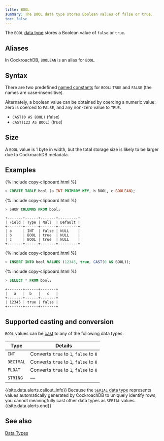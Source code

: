 ```yaml
---
title: BOOL
summary: The BOOL data type stores Boolean values of false or true.
toc: false
---
```


The `BOOL` [data type](data-types.html) stores a Boolean value of `false` or `true`.

<div id="toc"></div>

## Aliases

In CockroachDB, `BOOLEAN` is an alias for `BOOL`.

## Syntax

There are two predefined [named constants](sql-constants.html#named-constants) for `BOOL`: `TRUE` and `FALSE` (the names are case-insensitive).

Alternately, a boolean value can be obtained by coercing a numeric value: zero is coerced to `FALSE`, and any non-zero value to `TRUE`.

- `CAST(0 AS BOOL)` (false)
- `CAST(123 AS BOOL)` (true)

## Size

A `BOOL` value is 1 byte in width, but the total storage size is likely to be larger due to CockroachDB metadata.  

## Examples

{% include copy-clipboard.html %}
~~~ sql
> CREATE TABLE bool (a INT PRIMARY KEY, b BOOL, c BOOLEAN);
~~~

{% include copy-clipboard.html %}
~~~ sql
> SHOW COLUMNS FROM bool;
~~~

~~~
+-------+------+-------+---------+
| Field | Type | Null  | Default |
+-------+------+-------+---------+
| a     | INT  | false | NULL    |
| b     | BOOL | true  | NULL    |
| c     | BOOL | true  | NULL    |
+-------+------+-------+---------+
~~~

{% include copy-clipboard.html %}
~~~ sql
> INSERT INTO bool VALUES (12345, true, CAST(0 AS BOOL));
~~~

{% include copy-clipboard.html %}
~~~ sql
> SELECT * FROM bool;
~~~

~~~
+-------+------+-------+
|   a   |  b   |   c   |
+-------+------+-------+
| 12345 | true | false |
+-------+------+-------+
~~~

## Supported casting and conversion

`BOOL` values can be [cast](data-types.html#data-type-conversions-casts) to any of the following data types:

Type | Details
-----|--------
`INT` | Converts `true` to `1`, `false` to `0`
`DECIMAL` | Converts `true` to `1`, `false` to `0`
`FLOAT` | Converts `true` to `1`, `false` to `0`
`STRING` | ––

{{site.data.alerts.callout_info}}
Because the [`SERIAL`</code> data type](serial.html) represents values automatically generated by CockroachDB to uniquely identify rows, you cannot meaningfully cast other data types as `SERIAL` values.
{{site.data.alerts.end}}

## See also

[Data Types](data-types.html)
